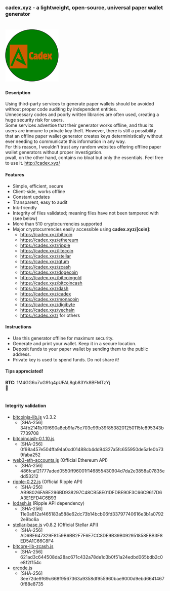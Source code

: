 ### cadex.xyz - a lightweight, open-source, universal paper wallet generator
# ![](img/wallet.png)
#### Description
Using third-party services to generate paper wallets should be avoided without proper code auditing by independent entities.  
Unnecessary codes and poorly written libraries are often used, creating a huge security risk for users.  
Some services advertise that their generator works offline, and thus its users are immune to private key theft.
However, there is still a possibility that an offline paper wallet generator creates keys deterministically without ever needing to communicate this information in any way.  
For this reason, I wouldn't trust any random websites offering offline paper wallet generators without proper investigation.  
pwall, on the other hand, contains no bloat but only the essentials.
Feel free to use it. http://cadex.xyz/ 

#### Features
* Simple, efficient, secure
* Client-side, works offline
* Constant updates
* Transparent, easy to audit
* Ink-friendly
* Integrity of files validated; meaning files have not been tampered with (see below)
* More than 510 cryptocurrencies supported
* Major cryptocurrencies easily accessible using **cadex.xyz/[coin]**:
	* https://cadex.xyz/bitcoin
	* https://cadex.xyz/ethereum
	* https://cadex.xyz/ripple
	* https://cadex.xyz/litecoin
	* https://cadex.xyz/stellar
	* https://cadex.xyz/qtum
	* https://cadex.xyz/zcash
	* https://cadex.xyz/dogecoin
	* https://cadex.xyz/bitcoingold
	* https://cadex.xyz/bitcoincash
	* https://cadex.xyz/dash
	* https://cadex.xyz/cadex
	* https://cadex.xyz/monacoin
	* https://cadex.xyz/digibyte
	* https://cadex.xyz/vechain
	* https://cadex.xyz/ for others
		
#### Instructions
* Use this generator offline for maximum security.
* Generate and print your wallet. Keep it in a secure location.
* Deposit funds to your paper wallet by sending them to the public address.
* Private key is used to spend funds. Do not share it!

#### Tips appreciated!  
**BTC**: 1M4GG6o7uG91q4pUFAL8gb83Yk8BFMTzYj  
:punch:
#
#### Integrity validation
* [bitcoinjs-lib.js](https://github.com/bitcoinjs/bitcoinjs-lib) v3.3.2
	* [SHA-256] 34fb2141b70f690a8eb9fa75e703e99b39f8538201250115fc895343b7739708
* [bitcoincash-0.1.10.js](https://github.com/bitcoincashjs/bitcoincashjs)
	* [SHA-256] 0f98a457e504ffa94a0cd01488cb4dd94327a5fc655950de5a1e0b739faba252
* [web3-eth-accounts.js](https://github.com/ethereum/web3.js) (Official Ethereum API)
	* [SHA-256] 486fcaf21777aded0550ff96001f146855430904d7da2e3858a07835edd53212
* [ripple-0.22.js](https://github.com/ripple/ripple-lib/releases) (Official Ripple API)
	* [SHA-256] AB98026FABE296BD938297C48CB58E01DFDBE90F3C66C9617D6A3E1EFD4C6B93
* [lodash.js](https://github.com/lodash/lodash) (Ripple API dependency)
	* [SHA-256] 11e0a812af465183a588e62dc73b14bcb06fd33797740616e3b1a07922e9bc6a
* [stellar-base.js](https://github.com/stellar/bower-js-stellar-base) v0.8.2 (Official Stellar API)
	* [SHA-256] AD6BE647329F8159B6BB2F7F6E7CC8DE9B39B092951858EBB3F8ED5A1C66C8F4
* [bitcore-lib-zcash.js](https://github.com/bitmex/zcash-bitcore-lib)
	* [SHA-256] 621ad3c644508da28ac671c432a78de1d3b0f51a24edbd065bdb2c0e8f2f154c
* [qrcode.js](https://github.com/davidshimjs/qrcodejs) 
	* [SHA-256] 3ee72de9f69c668f9567363a9358df955960bae9000d9ebd66414670f88e8735

